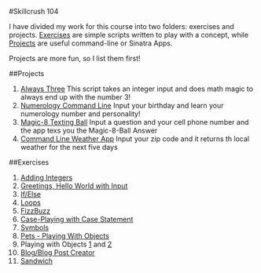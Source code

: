 #Skillcrush 104


I have divided my work for this course into two folders: exercises and projects. [Exercises](https://github.com/rkrupnick/skillcrush-ruby/tree/master/exercises) are simple scripts 
written to play with a concept, while [Projects](https://github.com/rkrupnick/skillcrush-ruby/tree/master/projects) are useful command-line or Sinatra Apps.

Projects are more fun, so I list them first!

##Projects

1. [Always Three](https://github.com/rkrupnick/skillcrush-ruby/tree/master/projects/always_three_v.rb) This script takes
an integer input and does math magic to always end up with the number 3!
2. [Numerology Command Line](https://github.com/rkrupnick/skillcrush-ruby/tree/master/projects/numerology.rb) Input your birthday
and learn your numerology number and personality!
3. [Magic-8 Texting Ball](https://github.com/rkrupnick/skillcrush-ruby/tree/master/projects/magic.rb) Input a question and your
cell phone number and the app texs you the Magic-8-Ball Answer
4. [Command Line Weather App](https://github.com/rkrupnick/skillcrush-ruby/tree/master/projects/weather-app) Input your zip 
code and it returns th local weather for the next five days

##Exercises

1. [Adding Integers](https://github.com/rkrupnick/skillcrush-ruby/tree/master/exercises/addingmethod.rb)
2. [Greetings, Hello World with Input](https://github.com/rkrupnick/skillcrush-ruby/tree/master/exercises/greetings.rb)
3. [If/Else](https://github.com/rkrupnick/skillcrush-ruby/tree/master/exercises/if_else.rb)
4. [Loops](https://github.com/rkrupnick/skillcrush-ruby/tree/master/exercises/love_loops.rb)
5. [FizzBuzz](https://github.com/rkrupnick/skillcrush-ruby/tree/master/exercises/fizzbuzz.rb)
6. [Case-Playing with Case Statement](https://github.com/rkrupnick/skillcrush-ruby/tree/master/exercises/case.rb)
7. [Symbols](https://github.com/rkrupnick/skillcrush-ruby/tree/master/exercises/symbols.rb)
8. [Pets - Playing With Objects](https://github.com/rkrupnick/skillcrush-ruby/tree/master/exercises)
9. Playing with Objects [1](https://github.com/rkrupnick/skillcrush-ruby/tree/master/exercises/object1.rb) and [2](https://github.com/rkrupnick/skillcrush-ruby/tree/master/exercises/objects2.rb)
10. [Blog/Blog Post Creator](https://github.com/rkrupnick/skillcrush-ruby/tree/master/exercises/blog.rb)
11. [Sandwich](https://github.com/rkrupnick/skillcrush-ruby/tree/master/exercises/sandwich.rb)
